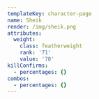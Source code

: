 ```yaml
---
templateKey: character-page
name: Sheik
render: /img/sheik.png
attributes:
  weight:
    class: featherweight
    rank: '71'
    value: '78'
killConfirms:
  - percentages: {}
combos:
  - percentages: {}
---
```



